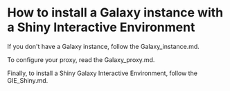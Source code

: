 How to install a Galaxy instance with a Shiny Interactive Environment
=====================================================================

If you don't have a Galaxy instance, follow the Galaxy_instance.md.

To configure your proxy, read the Galaxy_proxy.md.

Finally, to install a Shiny Galaxy Interactive Environment, follow the GIE_Shiny.md.



